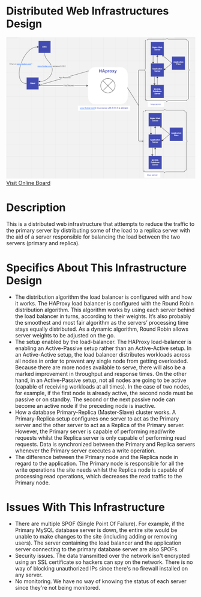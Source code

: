 <h1>Distributed Web Infrastructures Design</h1>
<img src="1-distributed_web_infrastructure.PNG" />
<a href="https://miro.com/app/board/uXjVPj4aDkQ=/"> Visit Online Board</a>
<h1>
    Description
</h1>
<p>
This is a distributed web infrastructure that atttempts to reduce the traffic to the primary server by distributing some of the load to a replica server with the aid of a server responsible for balancing the load between the two servers (primary and replica).
</p>
<h1>
 Specifics About This Infrastructure Design
 </h1>
<ul>
<li>
The distribution algorithm the load balancer is configured with and how it works.
The HAProxy load balancer is configured with the Round Robin distribution algorithm. This algorithm works by using each server behind the load balancer in turns, according to their weights. It’s also probably the smoothest and most fair algorithm as the servers’ processing time stays equally distributed. As a dynamic algorithm, Round Robin allows server weights to be adjusted on the go.
</li>
<li>
The setup enabled by the load-balancer.
The HAProxy load-balancer is enabling an Active-Passive setup rather than an Active-Active setup. In an Active-Active setup, the load balancer distributes workloads across all nodes in order to prevent any single node from getting overloaded. Because there are more nodes available to serve, there will also be a marked improvement in throughput and response times. On the other hand, in an Active-Passive setup, not all nodes are going to be active (capable of receiving workloads at all times). In the case of two nodes, for example, if the first node is already active, the second node must be passive or on standby. The second or the next passive node can become an active node if the preceding node is inactive.
</li>
<li>
How a database Primary-Replica (Master-Slave) cluster works.
A Primary-Replica setup configures one server to act as the Primary server and the other server to act as a Replica of the Primary server. However, the Primary server is capable of performing read/write requests whilst the Replica server is only capable of performing read requests. Data is synchronized between the Primary and Replica servers whenever the Primary server executes a write operation.
</li>
<li>
The difference between the Primary node and the Replica node in regard to the application.
The Primary node is responsible for all the write operations the site needs whilst the Replica node is capable of processing read operations, which decreases the read traffic to the Primary node.
</li>
</ul>
<h1>
    Issues With This Infrastructure
</h1>
<ul>
<li>
There are multiple SPOF (Single Point Of Failure).
For example, if the Primary MySQL database server is down, the entire site would be unable to make changes to the site (including adding or removing users). The server containing the load balancer and the application server connecting to the primary database server are also SPOFs.
</li>
<li>
Security issues.
The data transmitted over the network isn't encrypted using an SSL certificate so hackers can spy on the network. There is no way of blocking unauthorized IPs since there's no firewall installed on any server.
</li>
<li>
No monitoring.
We have no way of knowing the status of each server since they're not being monitored.
</li>
